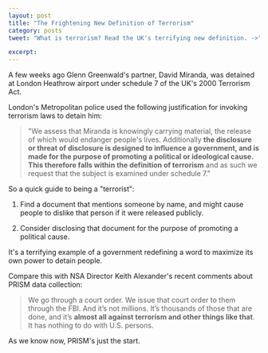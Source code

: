 ```yaml
---
layout: post
title: "The Frightening New Definition of Terrorism"
category: posts
tweet: "What is terrorism? Read the UK's terrifying new definition. ->"

excerpt: 
---
```


A few weeks ago Glenn Greenwald's partner, David Miranda, was detained at London Heathrow airport under schedule 7 of the UK's 2000 Terrorism Act.

London's Metropolitan police used the following justification for invoking terrorism laws to detain him:

> "We assess that Miranda is knowingly carrying material, the release of which would endanger people's lives. Additionally <strong>the disclosure or threat of disclosure is designed to influence a government, and is made for the purpose of promoting a political or ideological cause. This therefore falls within the definition of terrorism</strong> and as such we request that the subject is examined under schedule 7."

So a quick guide to being a "terrorist":

1. Find a document that mentions someone by name, and might cause people to dislike that person if it were released publicly. 

2. Consider disclosing that document for the purpose of promoting a political cause.

It's a terrifying example of a government redefining a word to maximize its own power to detain people.

Compare this with NSA Director Keith Alexander's recent comments about PRISM data collection:

> We go through a court order. We issue that court order to them through the FBI. And it’s not millions. It’s thousands of those that are done, and it’s <strong>almost all against terrorism and other things like that</strong>. It has nothing to do with U.S. persons.

As we know now, PRISM's just the start.



